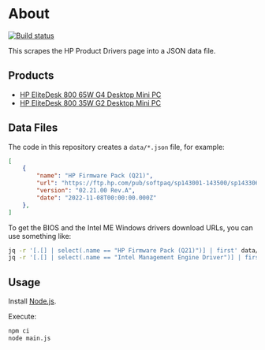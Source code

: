 # About

[![Build status](https://github.com/rgl/hp-drivers-scraper/workflows/build/badge.svg)](https://github.com/rgl/hp-drivers-scraper/actions?query=workflow%3Abuild)

This scrapes the HP Product Drivers page into a JSON data file.

## Products

* [HP EliteDesk 800 65W G4 Desktop Mini PC](https://support.hp.com/us-en/drivers/selfservice/hp-elitedesk-800-65w-g4-desktop-mini-pc/21353734)
* [HP EliteDesk 800 35W G2 Desktop Mini PC](https://support.hp.com/us-en/drivers/selfservice/hp-elitedesk-800-35w-g2-desktop-mini-pc/7633266)

## Data Files

The code in this repository creates a `data/*.json` file, for example:

```json
[
    {
        "name": "HP Firmware Pack (Q21)",
        "url": "https://ftp.hp.com/pub/softpaq/sp143001-143500/sp143306.exe",
        "version": "02.21.00 Rev.A",
        "date": "2022-11-08T00:00:00.000Z"
    },
]
```

To get the BIOS and the Intel ME Windows drivers download URLs, you can use something like:

```bash
jq -r '[.[] | select(.name == "HP Firmware Pack (Q21)")] | first' data/hp-elitedesk-800-65w-g4-desktop-mini-pc.json
jq -r '[.[] | select(.name == "Intel Management Engine Driver")] | first' data/hp-elitedesk-800-65w-g4-desktop-mini-pc.json
```

## Usage

Install [Node.js](https://nodejs.org).

Execute:

```bash
npm ci
node main.js
```
